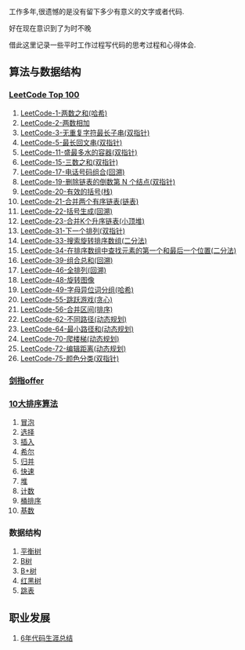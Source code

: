 工作多年,很遗憾的是没有留下多少有意义的文字或者代码.

好在现在意识到了为时不晚

借此这里记录一些平时工作过程写代码的思考过程和心得体会.

## 算法与数据结构

### [LeetCode Top 100](https://leetcode-cn.com/problem-list/2cktkvj/)

1. [LeetCode-1-两数之和(哈希)](/src/main/java/com/roadmap/algorithm/leetcode/TwoSum1.java)
2. [LeetCode-2-两数相加](/src/main/java/com/roadmap/algorithm/leetcode/AddTwoNumbers2.java)
3. [LeetCode-3-无重复字符最长子串(双指针)](/src/main/java/com/roadmap/algorithm/leetcode/LengthOfLongestSubstring3.java)
4. [LeetCode-5-最长回文串(双指针)](/src/main/java/com/roadmap/algorithm/leetcode/LongestPalindrome5.java)
5. [LeetCode-11-盛最多水的容器(双指针)](/src/main/java/com/roadmap/algorithm/leetcode/MaxArea11.java)
6. [LeetCode-15-三数之和(双指针)](/src/main/java/com/roadmap/algorithm/leetcode/ThreeSum15.java)
7. [LeetCode-17-电话号码组合(回溯)](/src/main/java/com/roadmap/algorithm/leetcode/LetterCombinations17.java)
8. [LeetCode-19-删除链表的倒数第 N 个结点(双指针)](/src/main/java/com/roadmap/algorithm/leetcode/RemoveNthFromEnd19.java)
9. [LeetCode-20-有效的括号(栈)](/src/main/java/com/roadmap/algorithm/leetcode/IsValid20.java)
10. [LeetCode-21-合并两个有序链表(链表)](/src/main/java/com/roadmap/algorithm/leetcode/MergeTwoLists21.java)
11. [LeetCode-22-括号生成(回溯)](/src/main/java/com/roadmap/algorithm/leetcode/GenerateParenthesis22.java)
12. [LeetCode-23-合并K个升序链表(小顶堆)](/src/main/java/com/roadmap/algorithm/leetcode/MergeKLists23.java)
12. [LeetCode-31-下一个排列(双指针)](/src/main/java/com/roadmap/algorithm/leetcode/NextPermutation31.java)
12. [LeetCode-33-搜索旋转排序数组(二分法)](/src/main/java/com/roadmap/algorithm/leetcode/Search33.java)
12. [LeetCode-34-在排序数组中查找元素的第一个和最后一个位置(二分法)](/src/main/java/com/roadmap/algorithm/leetcode/SearchRange34.java)
12. [LeetCode-39-组合总和(回溯)](/src/main/java/com/roadmap/algorithm/leetcode/CombinationSum39.java)
12. [LeetCode-46-全排列(回溯)](/src/main/java/com/roadmap/algorithm/leetcode/Permute46.java)
12. [LeetCode-48-旋转图像](/src/main/java/com/roadmap/algorithm/leetcode/Leetcode48.java)
12. [LeetCode-49-字母异位词分组(哈希)](/src/main/java/com/roadmap/algorithm/leetcode/Leetcode49.java)
12. [LeetCode-55-跳跃游戏(贪心)](/src/main/java/com/roadmap/algorithm/leetcode/Leetcode55.java)
12. [LeetCode-56-合并区间(排序)](/src/main/java/com/roadmap/algorithm/leetcode/Leetcode56.java)
12. [LeetCode-62-不同路径(动态规划)](/src/main/java/com/roadmap/algorithm/leetcode/Leetcode62.java)
12. [LeetCode-64-最小路径和(动态规划)](/src/main/java/com/roadmap/algorithm/leetcode/Leetcode64.java)
12. [LeetCode-70-爬楼梯(动态规划)](/src/main/java/com/roadmap/algorithm/leetcode/Leetcode70.java)
12. [LeetCode-72-编辑距离(动态规划)](/src/main/java/com/roadmap/algorithm/leetcode/Leetcode72.java)
12. [LeetCode-75-颜色分类(双指针)](/src/main/java/com/roadmap/algorithm/leetcode/Leetcode75.java)

### [剑指offer](https://leetcode-cn.com/problemset/lcof/)


### [10大排序算法](https://www.runoob.com/w3cnote/ten-sorting-algorithm.html)

1. [冒泡](article/排序算法.md)
1. [选择](article/排序算法.md)
1. [插入](article/排序算法.md)
1. [希尔](article/排序算法.md)
1. [归并](article/排序算法.md)
1. [快速](article/排序算法.md)
1. [堆](article/排序算法.md)
1. [计数](article/排序算法.md)
1. [桶排序](article/排序算法.md)
1. [基数](article/排序算法.md)

### 数据结构

1. [平衡树]()
1. [B树]()
1. [B+树]()
1. [红黑树]()
1. [跳表]()
       
## 职业发展

1. [6年代码生涯总结](article/6年代码生涯总结.md)
